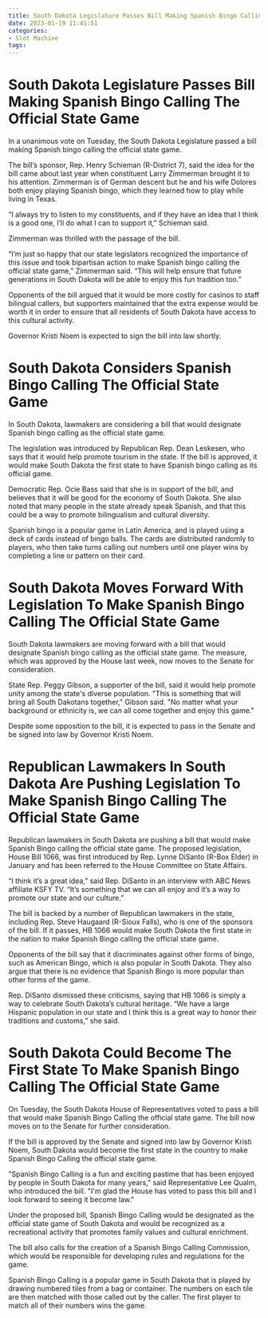 ```yaml
---
title: South Dakota Legislature Passes Bill Making Spanish Bingo Calling The Official State Game 
date: 2023-01-19 11:41:51
categories:
- Slot Machine
tags:
---
```



#  South Dakota Legislature Passes Bill Making Spanish Bingo Calling The Official State Game 

In a unanimous vote on Tuesday, the South Dakota Legislature passed a bill making Spanish bingo calling the official state game.

The bill’s sponsor, Rep. Henry Schieman (R-District 7), said the idea for the bill came about last year when constituent Larry Zimmerman brought it to his attention. Zimmerman is of German descent but he and his wife Dolores both enjoy playing Spanish bingo, which they learned how to play while living in Texas.

“I always try to listen to my constituents, and if they have an idea that I think is a good one, I’ll do what I can to support it,” Schieman said.

Zimmerman was thrilled with the passage of the bill.

“I’m just so happy that our state legislators recognized the importance of this issue and took bipartisan action to make Spanish bingo calling the official state game,” Zimmerman said. “This will help ensure that future generations in South Dakota will be able to enjoy this fun tradition too.”

Opponents of the bill argued that it would be more costly for casinos to staff bilingual callers, but supporters maintained that the extra expense would be worth it in order to ensure that all residents of South Dakota have access to this cultural activity.

Governor Kristi Noem is expected to sign the bill into law shortly.

#  South Dakota Considers Spanish Bingo Calling The Official State Game 

In South Dakota, lawmakers are considering a bill that would designate Spanish bingo calling as the official state game.

The legislation was introduced by Republican Rep. Dean Leskesen, who says that it would help promote tourism in the state. If the bill is approved, it would make South Dakota the first state to have Spanish bingo calling as its official game.

Democratic Rep. Ocie Bass said that she is in support of the bill, and believes that it will be good for the economy of South Dakota. She also noted that many people in the state already speak Spanish, and that this could be a way to promote bilingualism and cultural diversity.

Spanish bingo is a popular game in Latin America, and is played using a deck of cards instead of bingo balls. The cards are distributed randomly to players, who then take turns calling out numbers until one player wins by completing a line or pattern on their card.

#  South Dakota Moves Forward With Legislation To Make Spanish Bingo Calling The Official State Game 

South Dakota lawmakers are moving forward with a bill that would designate Spanish bingo calling as the official state game. The measure, which was approved by the House last week, now moves to the Senate for consideration.

State Rep. Peggy Gibson, a supporter of the bill, said it would help promote unity among the state's diverse population. "This is something that will bring all South Dakotans together," Gibson said. "No matter what your background or ethnicity is, we can all come together and enjoy this game."

Despite some opposition to the bill, it is expected to pass in the Senate and be signed into law by Governor Kristi Noem.

#  Republican Lawmakers In South Dakota Are Pushing Legislation To Make Spanish Bingo Calling The Official State Game 


Republican lawmakers in South Dakota are pushing a bill that would make Spanish Bingo calling the official state game. The proposed legislation, House Bill 1066, was first introduced by Rep. Lynne DiSanto (R-Box Elder) in January and has been referred to the House Committee on State Affairs.

“I think it’s a great idea,” said Rep. DiSanto in an interview with ABC News affiliate KSFY TV. “It’s something that we can all enjoy and it’s a way to promote our state and our culture.”

The bill is backed by a number of Republican lawmakers in the state, including Rep. Steve Haugaard (R-Sioux Falls), who is one of the sponsors of the bill. If it passes, HB 1066 would make South Dakota the first state in the nation to make Spanish Bingo calling the official state game.

Opponents of the bill say that it discriminates against other forms of bingo, such as American Bingo, which is also popular in South Dakota. They also argue that there is no evidence that Spanish Bingo is more popular than other forms of the game.

Rep. DiSanto dismissed these criticisms, saying that HB 1066 is simply a way to celebrate South Dakota’s cultural heritage. “We have a large Hispanic population in our state and I think this is a great way to honor their traditions and customs,” she said.

#  South Dakota Could Become The First State To Make Spanish Bingo Calling The Official State Game

On Tuesday, the South Dakota House of Representatives voted to pass a bill that would make Spanish Bingo Calling the official state game. The bill now moves on to the Senate for further consideration.

If the bill is approved by the Senate and signed into law by Governor Kristi Noem, South Dakota would become the first state in the country to make Spanish Bingo Calling the official state game.

"Spanish Bingo Calling is a fun and exciting pastime that has been enjoyed by people in South Dakota for many years," said Representative Lee Qualm, who introduced the bill. "I'm glad the House has voted to pass this bill and I look forward to seeing it become law."

Under the proposed bill, Spanish Bingo Calling would be designated as the official state game of South Dakota and would be recognized as a recreational activity that promotes family values and cultural enrichment.

The bill also calls for the creation of a Spanish Bingo Calling Commission, which would be responsible for developing rules and regulations for the game.

Spanish Bingo Calling is a popular game in South Dakota that is played by drawing numbered tiles from a bag or container. The numbers on each tile are then matched with those called out by the caller. The first player to match all of their numbers wins the game.
